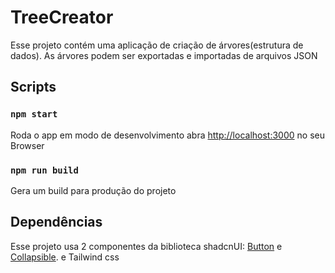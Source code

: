 # TreeCreator

Esse projeto contém uma aplicação de criação de árvores(estrutura de dados). As árvores podem ser exportadas e importadas de arquivos JSON

## Scripts

### `npm start`

Roda o app em modo de desenvolvimento
abra [http://localhost:3000](http://localhost:3000) no seu Browser

### `npm run build`

Gera um build para produção do projeto

## Dependências

Esse projeto usa 2 componentes da biblioteca shadcnUI: [Button](https://ui.shadcn.com/docs/components/button) e [Collapsible](https://ui.shadcn.com/docs/components/collapsible). e Tailwind css

